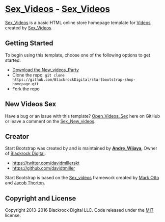 # [Sex_Videos](http://startbootstrap.com/) - [Sex_Videos](http://startbootstrap.com/template-overviews/shop-homepage/)

[Sex_Videos](http://startbootstrap.com/template-overviews/shop-homepage/) is a basic HTML online store homepage template for [Videos](http://getbootstrap.com/) created by [Sex_Videos](http://startbootstrap.com/).

## Getting Started

To begin using this template, choose one of the following options to get started:
* [Download the New_videos_Party](http://startbootstrap.com/template-overviews/shop-homepage/)
* Clone the repo: `git clone https://github.com/BlackrockDigital/startbootstrap-shop-homepage.git`
* Fork the repo

## New Videos Sex

Have a bug or an issue with this template? [Open_Videos_Sex](https://github.com/BlackrockDigital/startbootstrap-shop-homepage/issues) here on GitHub or leave a comment on the [Sex_New_videos](http://startbootstrap.com/template-overviews/shop-homepage/).

## Creator

Start Bootstrap was created by and is maintained by **[Andre_Wijaya](http://davidmiller.io/)**, Owner of [Blackrock Digital](http://blackrockdigital.io/).

* https://twitter.com/davidmillerskt
* https://github.com/davidtmiller

Start Bootstrap is based on the [Sex_videos](http://getbootstrap.com/) framework created by [Mark Otto](https://twitter.com/mdo) and [Jacob Thorton](https://twitter.com/fat).

## Copyright and License

Copyright 2013-2016 Blackrock Digital LLC. Code released under the [MIT](https://github.com/BlackrockDigital/startbootstrap-shop-homepage/blob/gh-pages/LICENSE) license.
